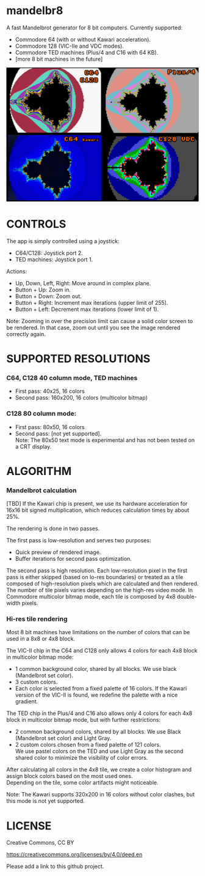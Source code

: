 # mandelbr8
A fast Mandelbrot generator for 8 bit computers.
Currently supported:
- Commodore 64 (with or without Kawari acceleration).
- Commodore 128 (VIC-IIe and VDC modes).
- Commodore TED machines (Plus/4 and C16 with 64 KB).
- [more 8 bit machines in the future]

![screenshots](media/mandel8-20241120.jpg)

# CONTROLS

The app is simply controlled using a joystick:
- C64/C128: Joystick port 2.
- TED machines: Joystick port 1.

Actions:
- Up, Down, Left, Right: Move around in complex plane.
- Button + Up: Zoom in.
- Button + Down: Zoom out.
- Button + Right: Increment max iterations (upper limit of 255).
- Button + Left: Decrement max iterations (lower limit of 1).

Note: Zooming in over the precision limit can cause a solid color screen to be rendered. In that case, zoom out until you see the image rendered correctly again.

# SUPPORTED RESOLUTIONS
### C64, C128 40 column mode, TED machines
- First pass: 40x25, 16 colors
- Second pass: 160x200, 16 colors (multicolor bitmap)

### C128 80 column mode:
- First pass: 80x50, 16 colors
- Second pass: [not yet supported].  
Note: The 80x50 text mode is experimental and has not been tested on a CRT display.

# ALGORITHM

### Mandelbrot calculation
[TBD]
If the Kawari chip is present, we use its hardware acceleration for 16x16 bit signed multiplication, which reduces calculation times by about 25%.

The rendering is done in two passes.

The first pass is low-resolution and serves two purposes:
- Quick preview of rendered image.
- Buffer iterations for second pass optimization.

The second pass is high resolution. Each low-resolution pixel in the first pass is either skipped (based on lo-res boundaries) or treated as a tile composed of high-resolution pixels which are calculated and then rendered.
The number of tile pixels varies depending on the high-res video mode. In Commodore multicolor bitmap mode, each tile is composed by 4x8 double-width pixels.

### Hi-res tile rendering

Most 8 bit machines have limitations on the number of colors that can be used in a 8x8 or 4x8 block.  

The VIC-II chip in the C64 and C128 only allows 4 colors for each 4x8 block in multicolor bitmap mode:
- 1 common background color, shared by all blocks. We use black (Mandelbrot set color).
- 3 custom colors.
- Each color is selected from a fixed palette of 16 colors. If the Kawari version of the VIC-II is found, we redefine the palette with a nice gradient.

The TED chip in the Plus/4 and C16 also allows only 4 colors for each 4x8 block in multicolor bitmap mode, but with further restrictions:
- 2 common background colors, shared by all blocks. We use Black (Mandelbrot set color) and Light Gray.
- 2 custom colors chosen from a fixed palette of 121 colors.  
We use pastel colors on the TED and use Light Gray as the second shared color to minimize the visibility of color errors.

After calculating all colors in the 4x8 tile, we create a color histogram and assign block colors based on the most used ones.  
Depending on the tile, some color artifacts might noticeable.

Note: The Kawari supports 320x200 in 16 colors without color clashes, but this mode is not yet supported.

# LICENSE

Creative Commons, CC BY

https://creativecommons.org/licenses/by/4.0/deed.en

Please add a link to this github project.
